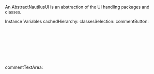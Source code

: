 An AbstractNautilusUI is an abstraction of the UI handling packages and classes.

Instance Variables
	cachedHierarchy:		<Object>
	classesSelection:		<Object>
	commentButton:		<Object>
	commentTextArea:		<Object>
	currentDisplayChoice:		<Object>
	firstColumn:		<Object>
	groupsSelection:		<Object>
	hierarchyClass:		<Object>
	list:		<Object>
	list2:		<Object>
	model:		<Object>
	packagesSelection:		<Object>
	secondColumn:		<Object>
	sourceCodeContainer:		<Object>
	sourceCodePanel:		<Object>
	sourceTextAreaLimit:		<Object>
	window:		<Object>